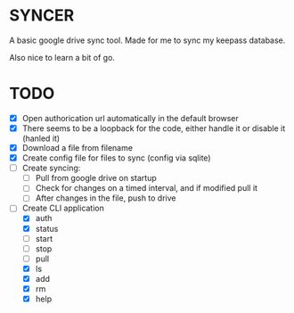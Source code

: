 # SYNCER

A basic google drive sync tool.
Made for me to sync my keepass database.

Also nice to learn a bit of go.

# TODO

- [x] Open authorication url automatically in the default browser
- [x] There seems to be a loopback for the code, either handle it or disable it (hanled it)
- [x] Download a file from filename
- [x] Create config file for files to sync (config via sqlite)
- [ ] Create syncing:
    - [ ] Pull from google drive on startup
    - [ ] Check for changes on a timed interval, and if modified pull it
    - [ ] After changes in the file, push to drive
- [ ] Create CLI application
    - [x] auth
    - [x] status
    - [ ] start
    - [ ] stop
    - [ ] pull
    - [x] ls
    - [x] add
    - [x] rm
    - [x] help
